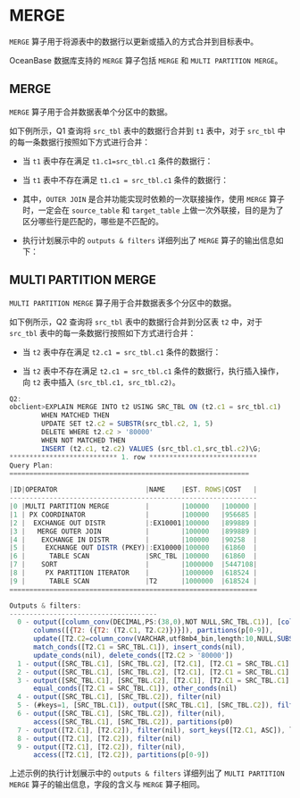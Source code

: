 MERGE 
==========================

`MERGE` 算子用于将源表中的数据行以更新或插入的方式合并到目标表中。

OceanBase 数据库支持的 `MERGE` 算子包括 `MERGE` 和 `MULTI PARTITION MERGE`。

MERGE 
--------------------------

`MERGE` 算子用于合并数据表单个分区中的数据。

如下例所示，Q1 查询将 `src_tbl` 表中的数据行合并到 `t1` 表中，对于 `src_tbl` 中的每一条数据行按照如下方式进行合并：

* 当 `t1` 表中存在满足 `t1.c1=src_tbl.c1` 条件的数据行：

  




<!-- -->



<!-- -->

* 当 `t1` 表中不存在满足 `t1.c1 = src_tbl.c1` 条件的数据行：

  




<!-- -->

* 其中，`OUTER JOIN` 是合并功能实现时依赖的一次联接操作，使用 `MERGE` 算子时，一定会在 `source_table` 和 `target_table` 上做一次外联接，目的是为了区分哪些行是匹配的，哪些是不匹配的。

* 执行计划展示中的 `outputs & filters` 详细列出了 `MERGE` 算子的输出信息如下：




MULTI PARTITION MERGE 
------------------------------------------

`MULTI PARTITION MERGE` 算子用于合并数据表多个分区中的数据。

如下例所示，Q2 查询将 `src_tbl` 表中的数据行合并到分区表 `t2` 中，对于 `src_tbl` 表中的每一条数据行按照如下方式进行合并：

* 当 `t2` 表中存在满足 `t2.c1 = src_tbl.c1` 条件的数据行：

  




<!-- -->



<!-- -->

* 当 `t2` 表中不存在满足 `t2.c1 = src_tbl.c1` 条件的数据行，执行插入操作，向 `t2` 表中插入 `(src_tbl.c1, src_tbl.c2)`。

  




```javascript
Q2: 
obclient>EXPLAIN MERGE INTO t2 USING SRC_TBL ON (t2.c1 = src_tbl.c1)
        WHEN MATCHED THEN 
        UPDATE SET t2.c2 = SUBSTR(src_tbl.c2, 1, 5) 
        DELETE WHERE t2.c2 > '80000'
        WHEN NOT MATCHED THEN 
        INSERT (t2.c1, t2.c2) VALUES (src_tbl.c1,src_tbl.c2)\G;
*************************** 1. row ***************************
Query Plan:
============================================================

|ID|OPERATOR                      |NAME    |EST. ROWS|COST   |
--------------------------------------------------------------
|0 |MULTI PARTITION MERGE         |        |100000   |100000 |
|1 | PX COORDINATOR               |        |100000   |956685 |
|2 |  EXCHANGE OUT DISTR          |:EX10001|100000   |899889 |
|3 |   MERGE OUTER JOIN           |        |100000   |899889 |
|4 |    EXCHANGE IN DISTR         |        |100000   |90258  |
|5 |     EXCHANGE OUT DISTR (PKEY)|:EX10000|100000   |61860  |
|6 |      TABLE SCAN              |SRC_TBL |100000   |61860  |
|7 |    SORT                      |        |1000000  |5447108|
|8 |     PX PARTITION ITERATOR    |        |1000000  |618524 |
|9 |      TABLE SCAN              |T2      |1000000  |618524 |
==============================================================

Outputs & filters:
-------------------------------------
  0 - output([column_conv(DECIMAL,PS:(38,0),NOT NULL,SRC_TBL.C1)], [column_conv(VARCHAR,utf8mb4_bin,length:10,NULL,SRC_TBL.C2)]), filter(nil),
      columns([{T2: ({T2: (T2.C1, T2.C2)})}]), partitions(p[0-9]),
      update([T2.C2=column_conv(VARCHAR,utf8mb4_bin,length:10,NULL,SUBSTR(SRC_TBL.C2, 1, 5))]),
      match_conds([T2.C1 = SRC_TBL.C1]), insert_conds(nil),
      update_conds(nil), delete_conds([T2.C2 > '80000'])
  1 - output([SRC_TBL.C1], [SRC_TBL.C2], [T2.C1], [T2.C1 = SRC_TBL.C1], [T2.C2]), filter(nil)
  2 - output([SRC_TBL.C1], [SRC_TBL.C2], [T2.C1], [T2.C1 = SRC_TBL.C1], [T2.C2]), filter(nil), dop=1
  3 - output([SRC_TBL.C1], [SRC_TBL.C2], [T2.C1], [T2.C1 = SRC_TBL.C1], [T2.C2]), filter(nil),
      equal_conds([T2.C1 = SRC_TBL.C1]), other_conds(nil)
  4 - output([SRC_TBL.C1], [SRC_TBL.C2]), filter(nil)
  5 - (#keys=1, [SRC_TBL.C1]), output([SRC_TBL.C1], [SRC_TBL.C2]), filter(nil), is_single, dop=1
  6 - output([SRC_TBL.C1], [SRC_TBL.C2]), filter(nil),
      access([SRC_TBL.C1], [SRC_TBL.C2]), partitions(p0)
  7 - output([T2.C1], [T2.C2]), filter(nil), sort_keys([T2.C1, ASC]), local merge sort
  8 - output([T2.C1], [T2.C2]), filter(nil)
  9 - output([T2.C1], [T2.C2]), filter(nil),
      access([T2.C1], [T2.C2]), partitions(p[0-9])
```



上述示例的执行计划展示中的 `outputs & filters` 详细列出了 `MULTI PARTITION MERGE` 算子的输出信息，字段的含义与 `MERGE` 算子相同。
